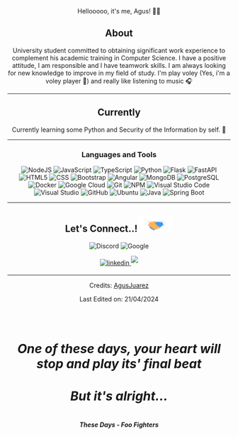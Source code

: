 <div align="center">
  Hellooooo, it's me, Agus! 🙋‍♂️
</div>

<div align="center">

## About
University student committed to obtaining significant work experience to complement his academic training in Computer Science. I have a positive attitude, I am responsible and I have teamwork skills. I am always looking for new knowledge to improve in my field of study. 
I'm play voley (Yes, i'm a voley player 🏐) and really like listening to music 🎧

-------------------
## Currently
Currently learning some Python and Security of the Information by self. 🐍





-------------------

### Languages and Tools  
![NodeJS](https://img.shields.io/badge/node.js-%2343853D.svg?style=for-the-badge&logo=node.js&logoColor=white) ![JavaScript](https://img.shields.io/badge/javascript-%23323330.svg?style=for-the-badge&logo=javascript&logoColor=%23F7DF1E) ![TypeScript](https://img.shields.io/badge/TypeScript-007ACC?style=for-the-badge&logo=typescript&logoColor=white) ![Python](https://img.shields.io/badge/python-%2314354C.svg?style=for-the-badge&logo=python&logoColor=white) ![Flask](https://img.shields.io/badge/Flask-000000?style=for-the-badge&logo=flask&logoColor=white) ![FastAPI](https://img.shields.io/badge/FastAPI-009688?style=for-the-badge&logo=fastapi&logoColor=white) ![HTML5](https://img.shields.io/badge/html5-%23E34F26.svg?style=for-the-badge&logo=html5&logoColor=white) ![CSS](https://img.shields.io/badge/CSS-1572B6?style=for-the-badge&logo=css3&logoColor=white) ![Bootstrap](https://img.shields.io/badge/bootstrap-%23563D7C.svg?style=for-the-badge&logo=bootstrap&logoColor=white) ![Angular](https://img.shields.io/badge/Angular-DD0031?style=for-the-badge&logo=angular&logoColor=white) ![MongoDB](https://img.shields.io/badge/MongoDB-%234ea94b.svg?style=for-the-badge&logo=mongodb&logoColor=white) ![PostgreSQL](https://img.shields.io/badge/PostgreSQL-336791?style=for-the-badge&logo=postgresql&logoColor=white) ![Docker](https://img.shields.io/badge/docker-%230db7ed.svg?style=for-the-badge&logo=docker&logoColor=white) ![Google Cloud](https://img.shields.io/badge/GoogleCloud-%234285F4.svg?style=for-the-badge&logo=google-cloud&logoColor=white)  ![Git](https://img.shields.io/badge/git-%23F05033.svg?style=for-the-badge&logo=git&logoColor=white) ![NPM](https://img.shields.io/badge/NPM-%23000000.svg?style=for-the-badge&logo=npm&logoColor=white) ![Visual Studio Code](https://img.shields.io/badge/VisualStudioCode-0078d7.svg?style=for-the-badge&logo=visual-studio-code&logoColor=white) ![Visual Studio](https://img.shields.io/badge/VisualStudio-5C2D91.svg?style=for-the-badge&logo=visual-studio&logoColor=white) ![GitHub](https://img.shields.io/badge/github-%23121011.svg?style=for-the-badge&logo=github&logoColor=white) ![Ubuntu](https://img.shields.io/badge/Ubuntu-E95420?style=for-the-badge&logo=ubuntu&logoColor=white) ![Java](https://img.shields.io/badge/Java-007396?style=for-the-badge&logo=java&logoColor=white)
![Spring Boot](https://img.shields.io/badge/Spring_Boot-6DB33F?style=for-the-badge&logo=spring-boot&logoColor=white)


  
-------------------
<!--
## <img src="https://media.giphy.com/media/iY8CRBdQXODJSCERIr/giphy.gif" width="35"><b> Github Stats </b>

  
![AgusJuarez github stats](https://github-readme-stats.vercel.app/api?username=AgusJuarez&show_icons=true&theme=radical&count_private=true&include_all_commits=true)

![AgusJuarez github streak](https://github-readme-streak-stats.herokuapp.com/?user=AgusJuarez&theme=radical&include_all_commits=true&count_private=true)

 <div>
 -->

## <b> Let's Connect..!</b><img src="https://github.com/0xAbdulKhalid/0xAbdulKhalid/raw/main/assets/mdImages/handshake.gif" width ="80">

 ![Discord](https://img.shields.io/badge/sternius%231243-%237289DA.svg?style=for-the-badge&logo=discord&logoColor=white) ![Google](https://img.shields.io/badge/agushjuarez@gmail.com-%234285F4.svg?style=for-the-badge&logo=google&logoColor=white)

<a href="https://linkedin.com/in/agustin-juarez99" target="_blank">
<img src="https://img.shields.io/badge/linkedin:  Agustin Juarez-%2300acee.svg?color=405DE6&style=for-the-badge&logo=linkedin&logoColor=white" alt=linkedin style="margin-bottom: 5px;"/>
</a>

<a href="mailto:agushjuarez@gmail.com" target="_blank">
<img src="https://img.shields.io/badge/gmail:  Agustin Juarez-%23EA4335.svg?style=for-the-badge&logo=gmail&logoColor=white" t=mail style="margin-bottom: 5px;" />
</a>

-----
Credits: [AgusJuarez](https://github.com/AgusJuarez)

Last Edited on: 21/04/2024

<br>
<br>

<div align='center'>

# <b><i>One of these days, your heart will stop and play its' final beat</i></b>
# <b><i>But it's alright...</i></b>
# <h5><b><i>These Days - Foo Fighters</i></b></h5>

</div>
